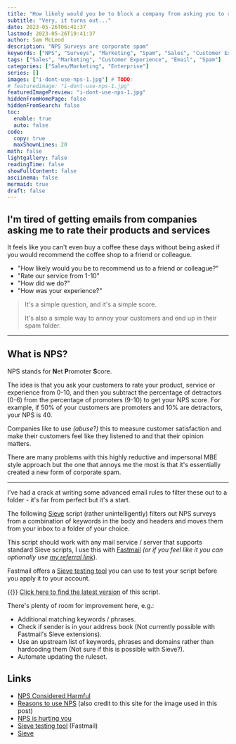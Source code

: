 ```yaml
---
title: "How likely would you be to block a company from asking you to rate everything they do?"
subtitle: "Very, it turns out..."
date: 2023-05-26T06:41:37
lastmod: 2023-05-26T19:41:37
author: Sam McLeod
description: "NPS Surveys are corporate spam"
keywords: ["NPS", "Surveys", "Marketing", "Spam", "Sales", "Customer Experience", "Email"]
tags: ["Sales", "Marketing", "Customer Experience", "Email", "Spam"]
categories: ["Sales/Marketing", "Enterprise"]
series: []
images: ["i-dont-use-nps-1.jpg"] # TODO:
# featuredimage: "i-dont-use-nps-1.jpg"
featuredImagePreview: "i-dont-use-nps-1.jpg"
hiddenFromHomePage: false
hiddenFromSearch: false
toc:
  enable: true
  auto: false
code:
  copy: true
  maxShownLines: 20
math: false
lightgallery: false
readingTime: false
showFullContent: false
asciinema: false
mermaid: true
draft: false
---
```



## I'm tired of getting emails from companies asking me to rate their products and services

It feels like you can't even buy a coffee these days without being asked if you would recommend the coffee shop to a friend or colleague.

- "How likely would you be to recommend us to a friend or colleague?"
- "Rate our service from 1-10"
- "How did we do?"
- "How was your experience?"

> It's a simple question, and it's a simple score.
>
> It's also a simple way to annoy your customers and end up in their spam folder.

---

## What is NPS?

NPS stands for **N**et **P**romoter **S**core.

The idea is that you ask your customers to rate your product, service or experience from 0-10, and then you subtract the percentage of detractors (0-6) from the percentage of promoters (9-10) to get your NPS score. For example, if 50% of your customers are promoters and 10% are detractors, your NPS is 40.

Companies like to use _(abuse?)_ this to measure customer satisfaction and make their customers feel like they listened to and that their opinion matters.

There are many problems with this highly reductive and impersonal MBE style approach but the one that annoys me the most is that it's essentially created a new form of corporate spam.

---

I've had a crack at writing some advanced email rules to filter these out to a folder - it's far from perfect but it's a start.

The following [Sieve](http://sieve.info/) script (rather unintelligently) filters out NPS surveys from a combination of keywords in the body and headers and moves them from your inbox to a folder of your choice.

This script should work with any mail service / server that supports standard Sieve scripts, I use this with [Fastmail](https://fastmail.com) _(or if you feel like it you can optionally use [my referral link](https://ref.fm/u13738357)_).

Fastmail offers a [Sieve testing tool](https://app.fastmail.com/sievetester/) you can use to test your script before you apply it to your account.

{{<github repo="sammcj/scripts" file="email/customer-satisfaction-spam.sieve" lang="sieve" options="linenos=table">}}
[Click here to find the latest version](github.com/sammcj/scripts/email/customer-satisfaction-spam.sieve) of this script.

There's plenty of room for improvement here, e.g.:

- Additional matching keywords / phrases.
- Check if sender is in your address book (Not currently possible with Fastmail's Sieve extensions).
- Use an upstream list of keywords, phrases and domains rather than hardcoding them (Not sure if this is possible with Sieve?).
- Automate updating the ruleset.

## Links

- [NPS Considered Harmful](https://jmspool.medium.com/net-promoter-score-considered-harmful-and-what-ux-professionals-can-do-about-it-fe7a132f4430)
- [Reasons to use NPS](https://www.npsistheworst.com/reasons-to-use-nps) (also credit to this site for the image used in this post)
- [NPS is hurting you](https://uxdesign.cc/this-popular-business-metric-is-hurting-you-55ed535e9a59)
- [Sieve testing tool](https://app.fastmail.com/sievetester/) (Fastmail)
- [Sieve](http://sieve.info/)
